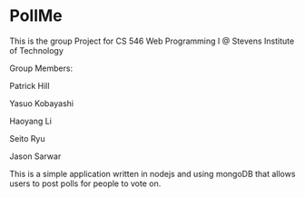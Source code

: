 # PollMe
This is the group Project for CS 546 Web Programming I @ Stevens Institute of Technology

Group Members:

Patrick Hill

Yasuo Kobayashi

Haoyang Li

Seito Ryu

Jason Sarwar

This is a simple application written in nodejs and using mongoDB that allows users to post polls for people to vote on.

